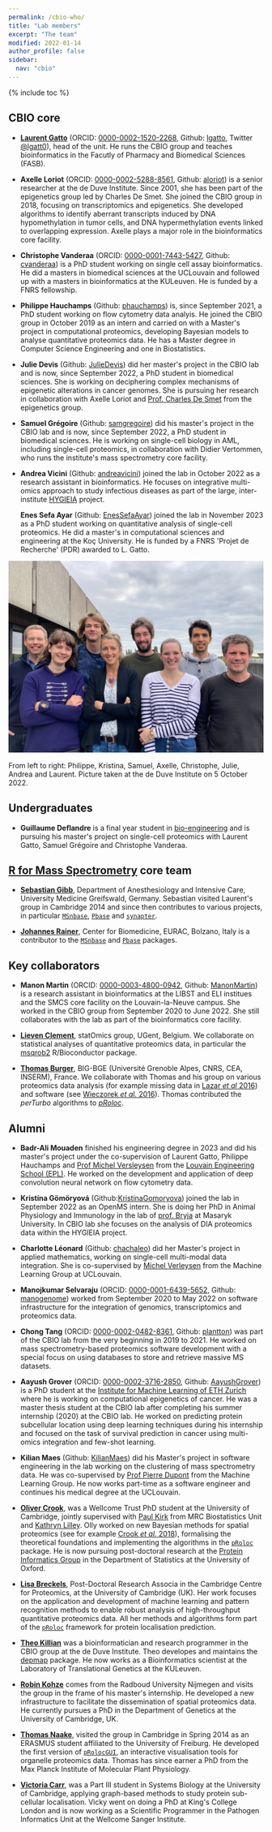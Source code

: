 ```yaml
---
permalink: /cbio-who/
title: "Lab members"
excerpt: "The team"
modified: 2022-01-14
author_profile: false
sidebar:
  nav: "cbio"
---
```


{% include toc %}


## CBIO core

- [**Laurent Gatto**](http://lgatto.github.io/about/) (ORCID:
  [0000-0002-1520-2268](https://orcid.org/0000-0002-1520-2268),
  Github: [lgatto](https://github.com/lgatto/), Twitter
  [@lgatt0](https://twitter.com/lgatt0)), head of the unit. He runs
  the CBIO group and teaches bioinformatics in the Facutly of Pharmacy
  and Biomedical Sciences (FASB).

- **Axelle Loriot** (ORCID:
  [0000-0002-5288-8561](https://orcid.org/0000-0002-5288-8561),
  Github: [aloriot](https://github.com/aloriot)) is a senior
  researcher at the de Duve Institute. Since 2001, she has been part
  of the epigenetics group led by Charles De Smet. She joined the CBIO
  group in 2018, focusing on transcriptomics and epigenetics. She
  developed algorithms to identify aberrant transcripts induced by DNA
  hypomethylation in tumor cells, and DNA hypermethylation events
  linked to overlapping expression. Axelle plays a major role in the
  bioinformatics core facility.

- **Christophe Vanderaa** (ORCID:
  [0000-0001-7443-5427](https://orcid.org/0000-0001-7443-5427),
  Github: [cvanderaa](https://github.com/cvanderaa)) is a PhD student
  working on single cell assay bioinformatics. He did a masters in
  biomedical sciences at the UCLouvain and followed up with a masters
  in bioinformatics at the KULeuven. He is funded by a FNRS
  fellowship.

- **Philippe Hauchamps** (Github:
  [phauchamps](https://github.com/phauchamps)) is, since September
  2021, a PhD student working on flow cytometry data analyis. He
  joined the CBIO group in October 2019 as an intern and carried on
  with a Master's project in computational proteomics, developing
  Bayesian models to analyse quantitative proteomics data. He has a
  Master degree in Computer Science Engineering and one in
  Biostatistics.

- **Julie Devis** (Github:
  [JulieDevis](https://github.com/JulieDevis)) did her master's
  project in the CBIO lab and is now, since September 2022, a PhD
  student in biomedical sciences. She is working on deciphering
  complex mechanisms of epigenetic alterations in cancer genomes. She
  is pursuing her research in collaboration with Axelle Loriot and
  [Prof. Charles De
  Smet](https://www.deduveinstitute.be/cancer-epigenetics) from the
  epigenetics group.

- **Samuel Grégoire** (Github:
  [samgregoire](https://github.com/samgregoire)) did his master's
  project in the CBIO lab and is now, since September 2022, a PhD
  student in biomedical sciences. He is working on single-cell biology
  in AML, including single-cell proteomics, in collaboration with
  Didier Vertommen, who runs the institute's mass spectrometry core
  facility.

- **Andrea Vicini** (Github:
  [andreavicini](https://github.com/andreavicini)) joined the lab in
  October 2022 as a research assistant in bioinformatics. He focuses
  on integrative multi-omics approach to study infectious diseases as
  part of the large, inter-institute
  [HYGIEIA](https://www.saintluc.be/fr/hygieia) project.

  **Enes Sefa Ayar** (Github:
  [EnesSefaAyar](https://github.com/EnesSefaAyar)) joined the lab in
  November 2023 as a PhD student working on quantitative analysis of
  single-cell proteomics. He did a master's in computational sciences
  and engineering at the Koç University. He is funded by a FNRS
  'Projet de Recherche' (PDR) awarded to L. Gatto.

![CBIO lab photo](/images/CBIO-20221005.jpg)

From left to right: Philippe, Kristina, Samuel, Axelle, Christophe,
Julie, Andrea and Laurent. Picture taken at the de Duve Institute on
5 October 2022.

<!-- ## Remote members -->

## Undergraduates

- **Guillaume Deflandre** is a final year student in
  [bio-engineering](https://uclouvain.be/fr/facultes/agro) and is
  pursuing his master's project on single-cell proteomics with Laurent
  Gatto, Samuel Grégoire and Christophe Vanderaa.

## [R for Mass Spectrometry](https://www.rformassspectrometry.org/) core team

- [**Sebastian Gibb**](http://sebastiangibb.de/), Department of
  Anesthesiology and Intensive Care, University Medicine Greifswald,
  Germany. Sebastian visited Laurent's group in Cambridge 2014 and
  since then contributes to various projects, in particular
  [`MSnbase`](http://lgatto.github.io/MSnbase),
  [`Pbase`](http://bioconductor.org/packages/Pbase) and
  [`synapter`](http://bioconductor.org/packages/synapter).

- [**Johannes
  Rainer**](http://www.eurac.edu/en/research/health/biomed/staff/Pages/staffdetails.aspx?persId=34084),
  Center for Biomedicine, EURAC, Bolzano, Italy is a contributor to
  the [`MSnbase`](http://lgatto.github.io/MSnbase) and
  [`Pbase`](http://bioconductor.org/packages/Pbase) packages.

## Key collaborators

<!-- - [**Paul -->
<!--   Kirk**](https://www.mrc-bsu.cam.ac.uk/people/in-alphabetical-order/h-to-m/paul-kirk/), -->
<!--   MRC Biostatistics Unit, University of Cambridge, UK. Paul is part of -->
<!--   the team developing principled Bayesian model for spatial -->
<!--   proteomics, such as the T-Augmented Gaussian Mixture (TAGM) model -->
<!--   ([Crook *et al.* -->
<!--   2018](https://doi.org/10.1371/journal.pcbi.1006516)). -->

<!-- - [**Kathyn S. Lilley**](http://www.bioc.cam.ac.uk/people/uto/lilley), -->
<!--   Cambridge Centre for Proteomics, Department of Biochemistry, -->
<!--   University of Cambridge, UK. Kathryn's lab developed the LOPIT -->
<!--   ([Dunkley *et al.* -->
<!--   2006](https://www.ncbi.nlm.nih.gov/pubmed/16618929)) and hyperLOPIT -->
<!--   ([Christoforou *et al.* -->
<!--   2016](https://www.ncbi.nlm.nih.gov/pubmed/26754106)) -->
<!--   technologies. Her lab is at the origin of some of the very best -->
<!--   spatial proteomics datasets in the world, which we help to analyse -->
<!--   and interpret by applying our dedicated software (see for example -->
<!--   [Breckels *et al.* 2016 in -->
<!--   F1000Research](https://f1000research.com/articles/5-2926/)). -->

<!-- - [**Sean Holden**](http://www.cl.cam.ac.uk/~sbh11/), Computer -->
<!--   Laboratory. We collaborate with Sean on the development and -->
<!--   application of machine learning algorithms to solve problems in -->
<!--   spatial proteomics. A recent example is transfer learning -->
<!--   ([Breckels *et al.* 2016](http://journals.plos.org/ploscompbiol/article?id=10.1371/journal.pcbi.1004920)). -->

- **Manon Martin** (ORCID:
  [0000-0003-4800-0942](https://orcid.org/0000-0003-4800-0942),
  Github: [ManonMartin](https://github.com/ManonMartin)) is a research
  assistant in bioinformatics at the LIBST and ELI institues and the
  SMCS core facility on the Louvain-la-Neuve campus. She worked in the
  CBIO group from September 2020 to June 2022. She still collaborates
  with the lab as part of the bioinformatics core facility.

- [**Lieven Clement**](https://statomics.github.io/), statOmics group,
  UGent, Belgium. We collaborate on statistical analyses of
  quantitative proteomics data, in particular the
  [msqrob2](https://bioconductor.org/packages/release/bioc/html/msqrob2.html)
  R/Bioconductor package.

- [**Thomas
  Burger**](https://sites.google.com/site/thomasburgerswebpage/),
  BIG-BGE (Université Grenoble Alpes, CNRS, CEA, INSERM), France. We
  collaborate with Thomas and his group on various proteomics data
  analysis (for example missing data in [Lazar *et al*
  2016](https://www.ncbi.nlm.nih.gov/pubmed/26906401)) and software
  (see [Wieczorek *et al.*
  2016](https://www.ncbi.nlm.nih.gov/pubmed/27605098)). Thomas
  contributed the *perTurbo* algorithms to
  [*pRoloc*](https://bioconductor.org/packages/pRoloc).


## Alumni

- **Badr-Ali Mouaden** finished his engineering degree in 2023 and did
  his master's project under the co-supervision of Laurent Gatto,
  Philippe Hauchamps and [Prof Michel
  Versleysen](https://mlg.info.ucl.ac.be/Members/MichelVerleysen) from
  the [Louvain Engineering School
  (EPL)](https://uclouvain.be/fr/facultes/epl). He worked on the
  development and application of deep convolution neural network on
  flow cytometry data.

- **Kristína Gömöryová**
  (Github:[KristinaGomoryova](https://github.com/KristinaGomoryova))
  joined the lab in September 2022 as an OpenMS intern. She is doing
  her PhD in Animal Physiology and Immunology in the lab of
  [prof. Bryja](https://www.sci.muni.cz/ofiz/en/bryja/) at Masaryk
  University. In CBIO lab she focuses on the analysis of DIA
  proteomics data within the HYGIEIA project.

- **Charlotte Léonard** (Github:
  [chachaleo](https://github.com/chachaleo)) did her Master's project
  in applied mathematics, working on single-cell multi-modal data
  integration. She is co-supervised by [Michel
  Verleysen](https://mlg.info.ucl.ac.be/Members/MichelVerleysen) from
  the Machine Learning Group at UCLouvain.

- **Manojkumar Selvaraju** (ORCID:
  [0000-0001-6439-5652](https://orcid.org/0000-0001-6439-5652),
  Github: [manogenome](https://github.com/manogenome)) worked from
  September 2020 to May 2022 on software infrastructure for the
  integration of genomics, transcriptomics and proteomics data.

- **Chong Tang** (ORCID:
  [0000-0002-0482-8361](https://orcid.org/0000-0002-0482-8361),
  Github: [plantton](https://github.com/plantton)) was part of the
  CBIO lab from the very beginning in 2019 to 2021. He worked on mass
  spectrometry-based proteomics software development with a special
  focus on using databases to store and retrieve massive MS datasets.

- **Aayush Grover** (ORCID:
  [0000-0002-3716-2850](https://orcid.org/0000-0002-3716-2850),
  Github: [AayushGrover](https://github.com/AayushGrover)) is a PhD
  student at the [Institute for Machine Learning of ETH Zurich](https://ml.inf.ethz.ch/)
  where he is working on computational epigenetics of cancer.
  He was a master thesis student at the CBIO lab after completing his summer
  internship (2020) at the CBIO lab. He worked on predicting protein subcellular
  location using deep learning techniques during his internship and focused on
  the task of survival prediction in cancer using multi-omics integration and
  few-shot learning.

- **Kilian Maes** (Github:
  [KilianMaes](https://github.com/KilianMaes)) did his Master's
  project in software engineering in the lab working on the clustering
  of mass spectrometry data. He was co-supervised by [Prof Pierre
  Dupont](https://www.info.ucl.ac.be/~pdupont/) from the Machine
  Learning Group. He now works part-time as a software engineer and
  continues his medical degree at the UCLouvain.

- [**Oliver Crook**](https://olivercrook.co.uk/), was a Wellcome Trust
  PhD student at the University of Cambridge, jointly supervised with
  [Paul
  Kirk](http://www.mrc-bsu.cam.ac.uk/people/in-alphabetical-order/h-to-m/paul-kirk/)
  from MRC Biostatistics Unit and [Kathryn
  Lilley](http://www.bioc.cam.ac.uk/people/uto/lilley). Olly worked on
  new Bayesian methods for spatial proteomics (see for example [Crook
  *et al.* 2018](https://doi.org/10.1371/journal.pcbi.1006516)),
  formalising the theoretical foundations and implementing the
  algorithms in the [`pRoloc`](https://lgatto.github.io/pRoloc/)
  package. He is now pursuing post-doctoral research at the [Protein
  Informatics Group](http://opig.stats.ox.ac.uk/) in the Department of
  Statistics at the University of Oxford.

- [**Lisa Breckels**](https://lmsimp.github.io/), Post-Doctoral
  Research Associa in the Cambridge Centre for Proteomics, at the
  University of Cambridge (UK). Her work focuses on the application
  and development of machine learning and pattern recognition methods
  to enable robust analysis of high-throughput quantitative proteomics
  data.  All her methods and algorithms form part of the
  [`pRoloc`](http://bioconductor.org/packages/pRoloc) framework for
  protein localisation prediction.

- [**Theo Killian**](https://github.com/tfkillian) was a
  bioinformatician and research programmer in the CBIO group at the de
  Duve Institute. Theo developes and maintains the
  [depmap](http://bioconductor.org/packages/release/data/experiment/html/depmap.html)
  package. He now works as a Bioinformatics scientist at the
  Laboratory of Translational Genetics at the KULeuven.

- [**Robin Kohze**](https://github.com/Kohze) comes from the Radboud
  University Nijmegen and visits the group in the frame of his
  master's internship. He developed a new infrastructure to facilitate
  the dissemination of spatial proteomics data. He currently pursues a
  PhD in the Department of Genetics at the University of Cambridge,
  UK.

- [**Thomas Naake**](https://tnaake.github.io/), visited the group in
  Cambridge in Spring 2014 as an ERASMUS student affiliated to the
  University of Freiburg. He developed the first version of
  [`pRolocGUI`](https://bioconductor.org/packages/release/bioc/html/pRolocGUI.html),
  an interactive visualisation tools for organelle proteomics
  data. Thomas has since earner a PhD from the Max Planck Institute of
  Molecular Plant Physiology.

- [**Victoria Carr**](https://orcid.org/0000-0002-3038-8929),
  was a Part III student in Systems Biology at the University of
  Cambridge, applying graph-based methods to study protein
  sub-cellular localisation. Vicky went on doing a PhD at King's
  College London and is now working as a Scientific Programmer in the
  Pathogen Informatics Unit at the Wellcome Sanger Institute.
